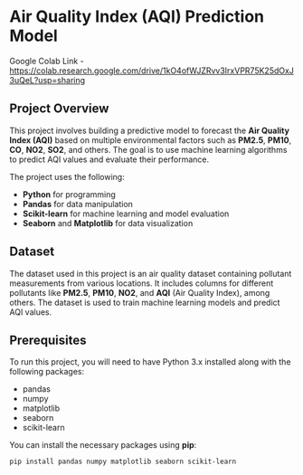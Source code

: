 # Air Quality Index (AQI) Prediction Model

Google Colab Link - https://colab.research.google.com/drive/1kO4ofWJZRvv3IrxVPR75K25dOxJ3uQeL?usp=sharing

## Project Overview

This project involves building a predictive model to forecast the **Air Quality Index (AQI)** based on multiple environmental factors such as **PM2.5**, **PM10**, **CO**, **NO2**, **SO2**, and others. The goal is to use machine learning algorithms to predict AQI values and evaluate their performance.

The project uses the following:
- **Python** for programming
- **Pandas** for data manipulation
- **Scikit-learn** for machine learning and model evaluation
- **Seaborn** and **Matplotlib** for data visualization

## Dataset

The dataset used in this project is an air quality dataset containing pollutant measurements from various locations. It includes columns for different pollutants like **PM2.5**, **PM10**, **NO2**, and **AQI** (Air Quality Index), among others. The dataset is used to train machine learning models and predict AQI values.

## Prerequisites

To run this project, you will need to have Python 3.x installed along with the following packages:

- pandas
- numpy
- matplotlib
- seaborn
- scikit-learn

You can install the necessary packages using **pip**:

```bash
pip install pandas numpy matplotlib seaborn scikit-learn

